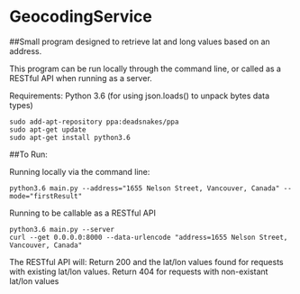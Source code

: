 # GeocodingService
##Small program designed to retrieve lat and long values based on an address.

This program can be run locally through the command line, or called as a RESTful API when running as a server.

Requirements:
Python 3.6 (for using json.loads() to unpack bytes data types)

```
sudo add-apt-repository ppa:deadsnakes/ppa
sudo apt-get update
sudo apt-get install python3.6
```

##To Run:

Running locally via the command line:
```
python3.6 main.py --address="1655 Nelson Street, Vancouver, Canada" --mode="firstResult"
```

Running to be callable as a RESTful API
```
python3.6 main.py --server
curl --get 0.0.0.0:8000 --data-urlencode "address=1655 Nelson Street, Vancouver, Canada"
```
The RESTful API will:
Return 200 and the lat/lon values found for requests with existing lat/lon values.
Return 404 for requests with non-existant lat/lon values
